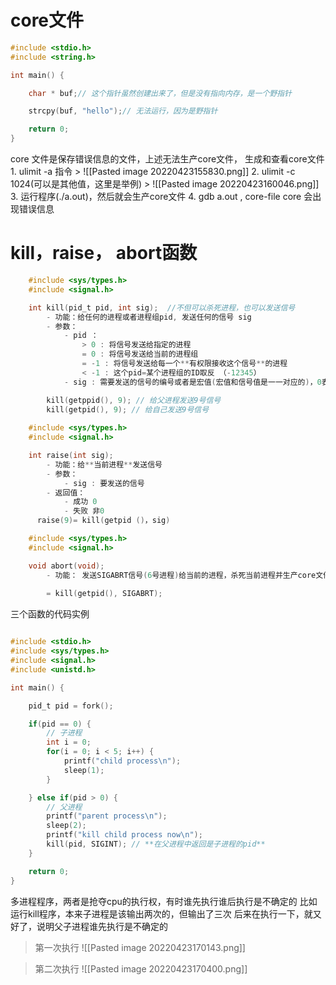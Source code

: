 # core文件
```c
#include <stdio.h>
#include <string.h>

int main() {

    char * buf;// 这个指针虽然创建出来了，但是没有指向内存，是一个野指针

    strcpy(buf, "hello");// 无法运行，因为是野指针

    return 0;
}
```
core 文件是保存错误信息的文件，上述无法生产core文件，
生成和查看core文件
	1. ulimit -a 指令
	> ![[Pasted image 20220423155830.png]]
	2. ulimit -c 1024(可以是其他值，这里是举例)
	> ![[Pasted image 20220423160046.png]]
	3. 运行程序(./a.out)，然后就会生产core文件
	4. gdb a.out ,  core-file core 会出现错误信息


# kill，raise， abort函数
```c
    #include <sys/types.h>
    #include <signal.h>

    int kill(pid_t pid, int sig);  //不但可以杀死进程，也可以发送信号
        - 功能：给任何的进程或者进程组pid, 发送任何的信号 sig
        - 参数：
            - pid ：
                > 0 : 将信号发送给指定的进程
                = 0 : 将信号发送给当前的进程组
                = -1 : 将信号发送给每一个**有权限接收这个信号**的进程
                < -1 : 这个pid=某个进程组的ID取反 （-12345）
            - sig : 需要发送的信号的编号或者是宏值(宏值和信号值是一一对应的)，0表示不发送任何信号

        kill(getppid(), 9); // 给父进程发送9号信号
        kill(getpid(), 9); // 给自己发送9号信号
        
    #include <sys/types.h>
    #include <signal.h>

    int raise(int sig);
        - 功能：给**当前进程**发送信号
        - 参数：
            - sig : 要发送的信号
        - 返回值：
            - 成功 0
            - 失败 非0
      raise(9)= kill(getpid ()，sig)

    #include <sys/types.h>
    #include <signal.h>

    void abort(void);
        - 功能： 发送SIGABRT信号(6号进程)给当前的进程，杀死当前进程并生产core文件
        
        = kill(getpid(), SIGABRT);


```
 三个函数的代码实例 
```c

#include <stdio.h>
#include <sys/types.h>
#include <signal.h>
#include <unistd.h>

int main() {

    pid_t pid = fork();

    if(pid == 0) {
        // 子进程
        int i = 0;
        for(i = 0; i < 5; i++) {
            printf("child process\n");
            sleep(1);
        }

    } else if(pid > 0) {
        // 父进程
        printf("parent process\n");
        sleep(2);
        printf("kill child process now\n");
        kill(pid, SIGINT); // **在父进程中返回是子进程的pid**
    }

    return 0;
}

```

多进程程序，两者是抢夺cpu的执行权，有时谁先执行谁后执行是不确定的
比如运行kill程序，本来子进程是该输出两次的，但输出了三次
后来在执行一下，就又好了，说明父子进程谁先执行是不确定的

>第一次执行
>![[Pasted image 20220423170143.png]]

>第二次执行
>![[Pasted image 20220423170400.png]]